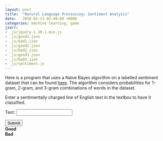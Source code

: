 ```yaml
---
layout: post
title:  "Natural Language Processing: Sentiment Analysis"
date:   2018-02-13 02:40:08 +0000
categories: machine learning, game
jsarr:
- _js/jquery-1.10.1.min.js
- _js/good1.json
- _js/bad1.json
- _js/good2.json
- _js/bad2.json
- _js/good3.json
- _js/bad3.json
- _js/sentiment.js
---
```


<html>
    <body class = "post3">
    <p>Here is a program that uses a Naive Bayes algorithm on a labelled sentiment dataset that can be found <a href="https://archive.ics.uci.edu/ml/datasets/Sentiment+Labelled+Sentences" target="_blank">here</a>.  The algorithm considers probabilities for 1-gram, 2-gram, and 3-gram combinations of words in the dataset.</p>
    <p>Enter a sentimentally charged line of English text in the textbox to have it classified.</p>
        <div>
            <p>
            Text: <input type="text" id="input" rows="3" cols="80"/></p>
            <input type="submit" value="Submit" id="submit"/>
        </div>
        <div id="elements">
            <div class="bar"><b>Good  </b><div class="meter"><span style="width: 50%" class="good"></span></div></div>
            <div class="bar"><b>Bad  </b><div class="meter"><span style="width: 50%" class="bad"></span></div></div>
        </div>
        <div><p id = "result"></p></div>
    </body>
</html>

